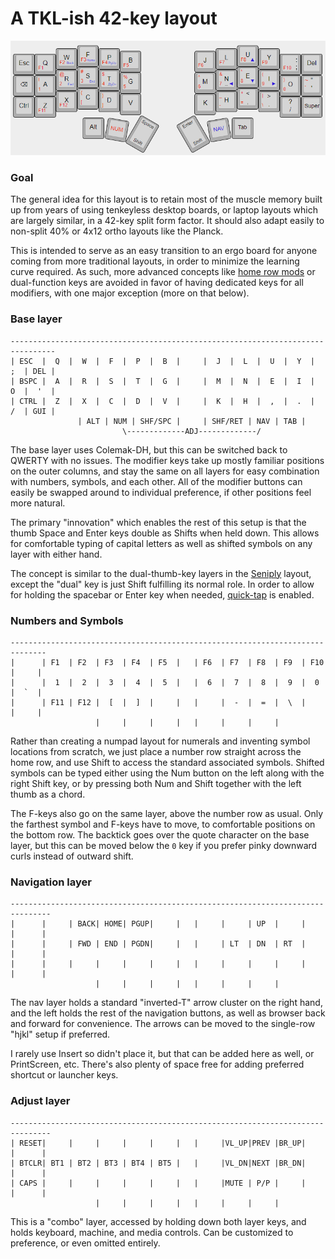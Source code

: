 # A TKL-ish 42-key layout

![Keymap Image](keymap.png)

### Goal

The general idea for this layout is to retain most
of the muscle memory built up from years of using
tenkeyless desktop boards, or laptop layouts which
are largely similar, in a 42-key split form factor.
It should also adapt easily to non-split 40% or
4x12 ortho layouts like the Planck. 

This is intended to serve as an easy transition to an
ergo board for anyone coming from more traditional
layouts, in order to minimize the learning curve 
required. As such, more advanced concepts like
[home row mods](https://precondition.github.io/home-row-mods)
or dual-function keys are avoided in favor of having
dedicated keys for all modifiers, with one major
exception (more on that below).

### Base layer

```
--------------------------------------------------------------------------------
| ESC  |  Q  |  W  |  F  |  P  |  B  |     |  J  |  L  |  U  |  Y  |  ;  | DEL |
| BSPC |  A  |  R  |  S  |  T  |  G  |     |  M  |  N  |  E  |  I  |  O  |  '  |
| CTRL |  Z  |  X  |  C  |  D  |  V  |     |  K  |  H  |  ,  |  .  |  /  | GUI |
               | ALT | NUM | SHF/SPC |     | SHF/RET | NAV | TAB |
                         \-------------ADJ-------------/
```

The base layer uses Colemak-DH, but this can be
switched back to QWERTY with no issues. The modifier
keys take up mostly familiar positions on the outer
columns, and stay the same on all layers for easy
combination with numbers, symbols, and each other.
All of the modifier buttons can easily be swapped
around to individual preference, if other positions
feel more natural.

The primary "innovation" which enables the rest of
this setup is that the thumb Space and Enter keys
double as Shifts when held down. This allows for
comfortable typing of capital letters as well as
shifted symbols on any layer with either hand.

The concept is similar to the dual-thumb-key layers
in the [Seniply](https://stevep99.github.io/seniply/)
layout, except the "dual" key is just Shift fulfilling
its normal role. In order to allow for holding the
spacebar or Enter key when needed,
[quick-tap](https://zmk.dev/docs/behaviors/hold-tap#quick-tap-ms)
is enabled.

### Numbers and Symbols

```
------------------------------------------------------------------------------
|      | F1  | F2  | F3  | F4  | F5  |   | F6  | F7  | F8  | F9  | F10 |     |
|      |  1  |  2  |  3  |  4  |  5  |   |  6  |  7  |  8  |  9  |  0  |  `  |
|      | F11 | F12 |  [  |  ]  |     |   |     |  -  |  =  |  \  |     |     |
                   |     |     |     |   |     |     |     |
```

Rather than creating a numpad layout for numerals
and inventing symbol locations from scratch, we just
place a number row straight across the home row, and
use Shift to access the standard associated symbols.
Shifted symbols can be typed either using the Num
button on the left along with the right Shift key,
or by pressing both Num and Shift together with the
left thumb as a chord. 

The F-keys also go on the same layer, above the 
number row as usual. Only the farthest symbol
and F-keys have to move, to comfortable positions
on the bottom row. The backtick goes over the
quote character on the base layer, but this can be
moved below the `0` key if you prefer pinky downward
curls instead of outward shift. 

### Navigation layer

```
-------------------------------------------------------------------------------
|      |     | BACK| HOME| PGUP|     |   |     |     | UP  |     |     |      |
|      |     | FWD | END | PGDN|     |   |     | LT  | DN  | RT  |     |      |
|      |     |     |     |     |     |   |     |     |     |     |     |      |
                   |     |     |     |   |     |     |     |
```

The nav layer holds a standard "inverted-T" arrow
cluster on the right hand, and the left holds the
rest of the navigation buttons, as well as
browser back and forward for convenience. The
arrows can be moved to the single-row "hjkl" setup if
preferred.

I rarely use Insert so didn't place it, but that 
can be added here as well, or PrintScreen, etc. 
There's also plenty of space free for adding
preferred shortcut or launcher keys.

### Adjust layer

```
-------------------------------------------------------------------------------
| RESET|     |     |     |     |     |   |     |VL_UP|PREV |BR_UP|     |      |
| BTCLR| BT1 | BT2 | BT3 | BT4 | BT5 |   |     |VL_DN|NEXT |BR_DN|     |      |
| CAPS |     |     |     |     |     |   |     |MUTE | P/P |     |     |      |
                   |     |     |     |   |     |     |     |
```

This is a "combo" layer, accessed by holding down
both layer keys, and holds keyboard, machine, and
media controls. Can be customized to preference,
or even omitted entirely.
